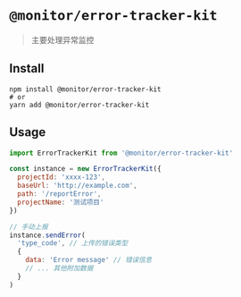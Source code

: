 # `@monitor/error-tracker-kit`


> 主要处理异常监控


## Install

```shell
npm install @monitor/error-tracker-kit
# or
yarn add @monitor/error-tracker-kit
```

## Usage

```javascript
import ErrorTrackerKit from '@monitor/error-tracker-kit'

const instance = new ErrorTrackerKit({
  projectId: 'xxxx-123',
  baseUrl: 'http://example.com',
  path: '/reportError',
  projectName: '测试项目'
})

// 手动上报
instance.sendError(
  'type_code', // 上传的错误类型
  {
    data: 'Error message' // 错误信息
    // ... 其他附加数据
  }
)
```
